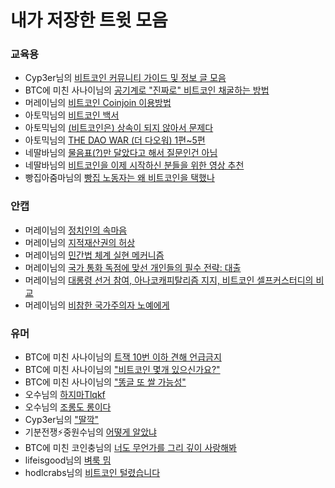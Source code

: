 # 내가 저장한 트윗 모음

### 교육용
- Cyp3er님의 [비트코인 커뮤니티 가이드 및 정보 글 모음](https://x.com/cyp3er/status/1886656144229421553)
- BTC에 미친 사나이님의 [공기계로 "진짜로" 비트코인 채굴하는 방법](https://x.com/nestedSegwit/status/1705967432777838712)
- 머레이님의 [비트코인 Coinjoin 이용방법](https://x.com/murray_n_r/status/1933136522242671020)
- 아토믹님의 [비트코인 백서](https://x.com/atomicBTC/status/1838505995850649794)
- 아토믹님의 [(비트코인은) 상속이 되지 않아서 문제다](https://x.com/atomicBTC/status/1891429925430710687)
- 아토믹님의 [THE DAO WAR (더 다오워) 1편~5편](https://x.com/atomicBTC/status/1601742127297617923)
- 네딸바님의 [물음표(?)만 달았다고 해서 질문인건 아님](https://x.com/nldd21/status/1899621629061398581)
- 네딸바님의 [비트코인을 이제 시작하신 분들을 위한 영상 추천](https://x.com/nldd21/status/1860709287481467109)
- 빵집아줌마님의 [빵집 노동자는 왜 비트코인을 택했나](https://x.com/yunyoungjnag/status/1944609873658069169)

### 안캡
- 머레이님의 [정치인의 속마음](https://x.com/murray_n_r/status/1936216255268372719)
- 머레이님의 [지적재산권의 허상](https://x.com/murray_n_r/status/1936027377899126921)
- 머레이님의 [민간법 체계 실현 메커니즘](https://x.com/murray_n_r/status/1919667190175060365)
- 머레이님의 [국가 통화 독점에 맞선 개인들의 필수 전략: 대출](https://x.com/murray_n_r/status/1927276654105182560)
- 머레이님의 [대롱령 선거 참여, 아나코캐피탈리즘 지지, 비트코인 셀프커스터디의 비교](https://x.com/murray_n_r/status/1922115160023695386)
- 머레이님의 [비참한 국가주의자 노예에게](https://x.com/murray_n_r/status/1952370354803949779)

### 유머
- BTC에 미친 사나이님의 [트잭 10번 이하 견해 언급금지](https://x.com/nestedSegwit/status/1757713218821337441)
- BTC에 미친 사나이님의 ["비트코인 몇개 있으신가요?"](https://x.com/nestedSegwit/status/1831641600088514806)
- BTC에 미친 사나이님의 ["똥글 또 쌀 가능성"](https://x.com/nestedsegwit/status/1880809322583937138?s=46&t=vL-DtBaauExnBKoZPRSnaw)
- 오수님의 [하지마Tlqkf](https://x.com/123aa75439260/status/1669200851259494402)
- 오수님의 [조롱도 롱이다](https://x.com/123aa75439260/status/1833516323030372865)
- Cyp3er님의 ["딸깍"](https://x.com/cyp3er/status/1948308568471752894?s=46&t=vL-DtBaauExnBKoZPRSnaw)️
- 기분전쟁⚡️중원수님의 [어떻게 알았냐](https://x.com/1zza_nasa/status/1870794220791107826?s=46&t=vL-DtBaauExnBKoZPRSnaw)
- BTC에 미친 코인충님의 [너도 무언가를 그리 깊이 사랑해봐](https://x.com/CoinsectChris/status/1948361572868354493)
- lifeisgood님의 [벼룩 밈](https://x.com/lifeisgoodBTC/status/1734093036672729147)
- hodlcrabs님의 [비트코인 털렸습니다](https://x.com/hodlcrabs/status/1948262325557035389?s=46&t=vL-DtBaauExnBKoZPRSnaw)

